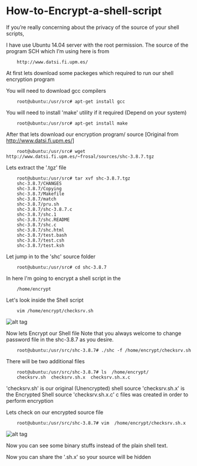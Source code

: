 # How-to-Encrypt-a-shell-script

If you’re really concerning about the privacy of the  source of your shell scripts,

I have use Ubuntu 14.04 server with the root permission.
The source of the program SCH which I’m using here is from

        http://www.datsi.fi.upm.es/


At first lets download some packeges which required to run our shell encryption program


You will need to download gcc compilers 

        root@ubuntu:/usr/src# apt-get install gcc

You will need to install 'make' utility if it required (Depend on your system)

        root@ubuntu:/usr/src# apt-get install make

After that  lets download our encryption program/ source [Original from http://www.datsi.fi.upm.es/]

        root@ubuntu:/usr/src# wget http://www.datsi.fi.upm.es/~frosal/sources/shc-3.8.7.tgz
  
Lets extract the '.tgz' file

        root@ubuntu:/usr/src# tar xvf shc-3.8.7.tgz
        shc-3.8.7/CHANGES
        shc-3.8.7/Copying
        shc-3.8.7/Makefile
        shc-3.8.7/match
        shc-3.8.7/pru.sh
        shc-3.8.7/shc-3.8.7.c
        shc-3.8.7/shc.1
        shc-3.8.7/shc.README
        shc-3.8.7/shc.c
        shc-3.8.7/shc.html
        shc-3.8.7/test.bash
        shc-3.8.7/test.csh
        shc-3.8.7/test.ksh

Let jump in to the 'shc' source folder

        root@ubuntu:/usr/src# cd shc-3.8.7

In  here I'm going to encrypt a shell script in the 

        /home/encrypt

Let's look inside the Shell script

        vim /home/encrypt/checksrv.sh

![alt tag](https://s32.postimg.org/t8v6s39r9/Screenshot_358.png)

Now lets Encrypt our Shell file
Note that you always welcome to change password file in the shc-3.8.7 as you desire.

        root@ubuntu:/usr/src/shc-3.8.7# ./shc -f /home/encrypt/checksrv.sh

There will be two additional files

        root@ubuntu:/usr/src/shc-3.8.7# ls  /home/encrypt/
        checksrv.sh  checksrv.sh.x  checksrv.sh.x.c

'checksrv.sh' is our original (Unencrypted) shell source
'checksrv.sh.x' is the Encrypted Shell source
'checksrv.sh.x.c' c files was created in order to perform encryption

Lets check on our encrypted source file

        root@ubuntu:/usr/src/shc-3.8.7# vim  /home/encrypt/checksrv.sh.x

![alt tag](https://s31.postimg.org/j2v9tgkwr/Screenshot_357.png)

Now you can see some binary stuffs instead of the plain shell text.

Now you can share the '.sh.x' so your source will be hidden



  
  

  
